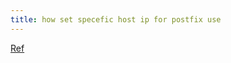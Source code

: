 ```yaml
---
title: how set specefic host ip for postfix use
---
```


[Ref](https://docs.iredmail.org/send.out.email.from.specified.ip.addresses.html)
